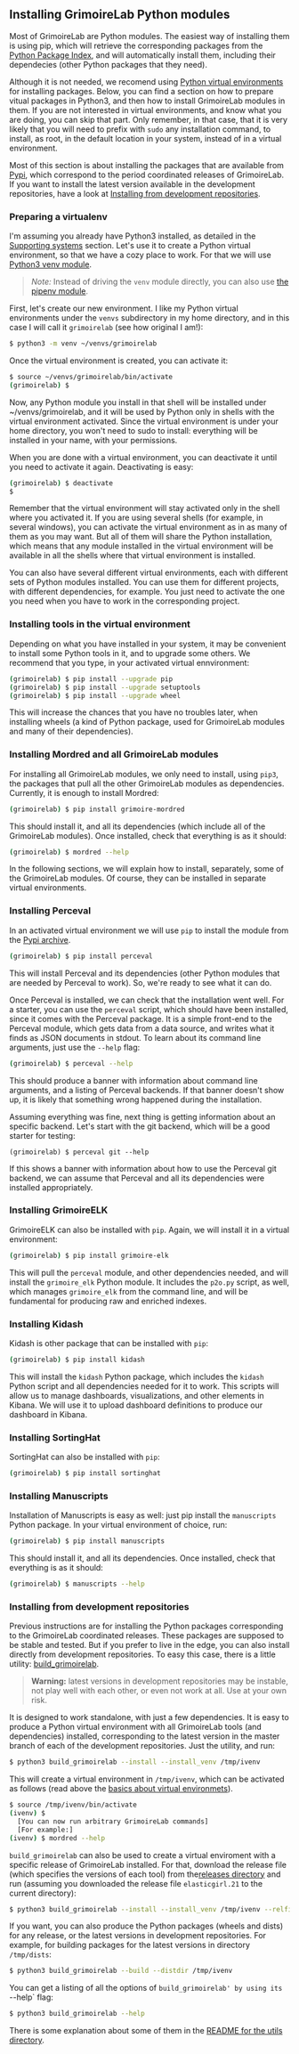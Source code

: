 ## Installing GrimoireLab Python modules

Most of GrimoireLab are Python modules. The easiest way of installing them is using pip, which will retrieve the corresponding packages from the [Python Package Index](https://pypi.python.org/), and will automatically install them, including their dependecies (other Python packages that they need).

Although it is not needed, we recomend using [Python virtual environments](https://docs.python.org/3/tutorial/venv.html) for installing packages. Below, you can find a section on how to prepare vitual packages in Python3, and then how to install GrimoireLab modules in them. If you are not interested in virtual environments, and know what you are doing, you can skip that part. Only remember, in that case, that it is very likely that you will need to prefix with `sudo` any installation command, to install, as root, in the default location in your system, instead of in a virtual environment.

Most of this section is about installing the packages that are available from [Pypi](http://pypi.python.org), which correspond to the period coordinated releases of GrimoireLab. If you want to install the latest version available in the development repositories, have a look at [Installing from development repositories](#install-devel-repos).


### Preparing a virtualenv
<a name="venvs"></a>

I'm assuming you already have Python3 installed, as detailed in the [Supporting systems](/before-you-start/supporting-systems.md) section. Let's use it to create a Python virtual environment, so that we have a cozy place to work. For that we will use [Python3 venv module](https://docs.python.org/3/library/venv.html).

> _Note:_ Instead of driving the `venv` module directly, you can also use [the pipenv module](http://docs.python-guide.org/en/latest/dev/virtualenvs/#installing-pipenv).

First, let's create our new environment. I like my Python virtual environments under the `venvs` subdirectory in my home directory, and in this case I will call it `grimoirelab` \(see how original I am!\):

```bash
$ python3 -m venv ~/venvs/grimoirelab
```

Once the virtual environment is created, you can  activate it:

```bash
$ source ~/venvs/grimoirelab/bin/activate
(grimoirelab) $
```

Now, any Python module you install in that shell will be installed under ~/venvs/grimoirelab, and it will be used by Python only in shells with the virtual environment activated. Since the virtual environment is under your home directory, you won't need to sudo to install: everything will be installed in your name, with your permissions.

When you are done with a virtual environment, you can deactivate it until you need to activate it again. Deactivating is easy:

```bash
(grimoirelab) $ deactivate
$
```

Remember that the virtual environment will stay activated only in the shell where you activated it. If you are using several shells \(for example, in several windows\), you can activate the virtual environment as in as many of them as you may want. But all of them will share the Python installation, which means that any module installed in the virtual environment will be available in all the shells where that virtual environment is installed.

You can also have several different virtual environments, each with different sets of Python modules installed. You can use them for different projects, with different dependencies, for example. You just need to activate the one you need when you have to work in the corresponding project.

### Installing tools in the virtual environment

Depending on what you have installed in your system, it may be convenient to install some Python tools in it, and to upgrade some others. We recommend that you type, in your activated virtual ennvironment:

```bash
(grimoirelab) $ pip install --upgrade pip
(grimoirelab) $ pip install --upgrade setuptools
(grimoirelab) $ pip install --upgrade wheel 
```

This will increase the chances that you have no troubles later, when installing wheels (a kind of Python package, used for GrimoireLab modules and many of their dependencies).

### Installing Mordred and all GrimoireLab modules

For installing all GrimoireLab modules, we only need to install, using `pip3`, the packages that pull all the other GrimoireLab modules as dependencies. Currently, it is enough to install Mordred:

```bash
(grimoirelab) $ pip install grimoire-mordred
```

This should install it, and all its dependencies (which include all of the GrimoireLab modules). Once installed, check that everything is as it should:

```bash
(grimoirelab) $ mordred --help
```

In the following sections, we will explain how to install, separately, some of the GrimoireLab modules. Of course, they can be installed in separate virtual environments.

### Installing Perceval

In an activated virtual environment we will use `pip` to install the module from the [Pypi archive](https://pypi.python.org/pypi).

```bash
(grimoirelab) $ pip install perceval
```

This will install Perceval and its dependencies \(other Python modules that are needed by Perceval to work\). So, we're ready to see what it can do.

Once Perceval is installed, we can check that the installation went well. For a starter, you can use the `perceval` script, which should have been installed, since it comes with the Perceval package. It is a simple front-end to the Perceval module, which gets data from a data source, and writes what it finds as JSON documents in stdout. To learn about its command line arguments, just use the `--help` flag:

```bash
(grimoirelab) $ perceval --help
```

This should produce a banner with information about command line arguments, and a listing of Perceval backends. If that banner doesn't show up, it is likely that something wrong happened during the installation.

Assuming everything was fine, next thing is getting information about an specific backend. Let's start with the git backend, which will be a good starter for testing:

```
(grimoirelab) $ perceval git --help
```

If this shows a banner with information about how to use the Perceval git backend, we can assume that Perceval and all its dependencies were installed appropriately.

### Installing GrimoireELK

GrimoireELK can also be installed with `pip`. Again, we will install it in a virtual environment:

```bash
(grimoirelab) $ pip install grimoire-elk
```

This will pull the `perceval` module, and other dependencies needed, and will install the `grimoire_elk` Python module. It includes the `p2o.py` script, as well, which manages `grimoire_elk` from the command line, and will be fundamental for producing raw and enriched indexes.

### Installing Kidash

Kidash is other package that can be installed with `pip`:

```bash
(grimoirelab) $ pip install kidash
```

This will install the `kidash` Python package, which includes the `kidash` Python script and all dependencies needed for it to work. This scripts will allow us to manage dashboards, visualizations, and other elements in Kibana. We will use it to upload dashboard definitions to produce our dashboard in Kibana.

### Installing SortingHat

SortingHat can also be installed with `pip`:

```bash
(grimoirelab) $ pip install sortinghat
```


### Installing Manuscripts

Installation of Manuscripts is easy as well: just pip install the `manuscripts` Python package. In your virtual environment of choice, run:

```bash
(grimoirelab) $ pip install manuscripts
```

This should install it, and all its dependencies. Once installed, check that everything is as it should:

```bash
(grimoirelab) $ manuscripts --help
```

### Installing from development repositories
<a name="install-devel-repos"></a>

Previous instructions are for installing the Python packages corresponding to the GrimoireLab coordinated releases. These packages are supposed to be stable and tested. But if you prefer to live in the edge, you can also install directly from development repositories. To easy this case, there is a little utility: [build_grimoirelab](https://github.com/chaoss/grimoirelab/blob/master/utils/build_grimoirelab).

> **Warning:** latest versions in development repositories may be instable, not play well with each other, or even not work at all. Use at your own risk.

It is designed to work standalone, with just a few dependencies. It is easy to produce a Python virtual environment with all GrimoireLab tools (and dependencies) installed, corresponding to the latest version in the master branch of each of the development repositories. Just the utility, and run:

```bash
$ python3 build_grimoirelab --install --install_venv /tmp/ivenv
```

This will create a virtual environment in `/tmp/ivenv`, which can be activated as follows (read above the [basics about virtual environmets](#venvs)).

```bash
$ source /tmp/ivenv/bin/activate
(ivenv) $
  [You can now run arbitrary GrimoireLab commands]
  [For example:]
(ivenv) $ mordred --help
```

`build_grimoirelab` can also be used to create a virtual enviroment with a specific release of GrimoireLab installed. For that, download the release file (which specifies the versions of each tool) from the[releases directory](https://github.com/chaoss/grimoirelab/tree/master/releases) and run (assuming you downloaded the release file `elasticgirl.21` to the current directory):

```bash
$ python3 build_grimoirelab --install --install_venv /tmp/ivenv --relfile elasticgirl.21
```

If you want, you can also produce the Python packages (wheels and dists) for any release, or the latest versions in development repositories. For example, for building packages for the latest versions in directory `/tmp/dists`:

```bash
$ python3 build_grimoirelab --build --distdir /tmp/ivenv
```

You can get a listing of all the options of `build_grimoirelab' by using its `--help` flag:

```bash
$ python3 build_grimoirelab --help
```

There is some explanation about some of them in the [README for the utils directory](https://github.com/chaoss/grimoirelab/blob/master/utils/README.md).
